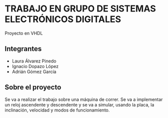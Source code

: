 # TRABAJO EN GRUPO DE SISTEMAS ELECTRÓNICOS DIGITALES #
Proyecto en VHDL
## Integrantes ##
* Laura Álvarez Pinedo
* Ignacio Dopazo López
* Adrián Gómez García

## Sobre el proyecto ##
Se va a realizar el trabajo sobre una máquina de correr. Se va a implementar un reloj ascendente y descendente y se va a simular, usando la placa, la inclinación, velocidad y modos de funcionamiento. 